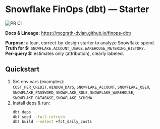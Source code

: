# Snowflake FinOps (dbt) — Starter

![PR CI](https://github.com/mcgrath-dylan/finops-dbt/actions/workflows/ci.yml/badge.svg)

**Docs & Lineage:** https://mcgrath-dylan.github.io/finops-dbt/

**Purpose:** a lean, correct-by-design starter to analyze Snowflake spend.  
**Truth for $:** `SNOWFLAKE.ACCOUNT_USAGE.WAREHOUSE_METERING_HISTORY`.  
**Per-query $:** estimates only (attribution), clearly labeled.

## Quickstart
1. Set env vars (examples):  
   `COST_PER_CREDIT`, `WINDOW_DAYS`, `SNOWFLAKE_ACCOUNT`, `SNOWFLAKE_USER`, `SNOWFLAKE_PASSWORD`, `SNOWFLAKE_ROLE`, `SNOWFLAKE_WAREHOUSE`, `SNOWFLAKE_DATABASE`, `SNOWFLAKE_SCHEMA`
2. Install deps & run:
   ```bash
   dbt deps
   dbt seed --full-refresh
   dbt build --select +fct_daily_costs
